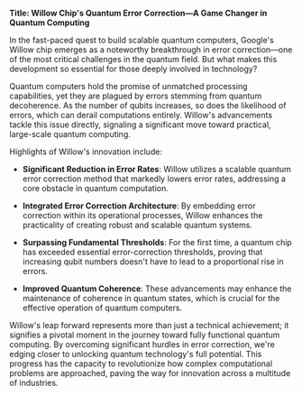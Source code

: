 **Title: Willow Chip's Quantum Error Correction—A Game Changer in Quantum Computing**

In the fast-paced quest to build scalable quantum computers, Google's Willow chip emerges as a noteworthy breakthrough in error correction—one of the most critical challenges in the quantum field. But what makes this development so essential for those deeply involved in technology?

Quantum computers hold the promise of unmatched processing capabilities, yet they are plagued by errors stemming from quantum decoherence. As the number of qubits increases, so does the likelihood of errors, which can derail computations entirely. Willow's advancements tackle this issue directly, signaling a significant move toward practical, large-scale quantum computing.

Highlights of Willow's innovation include:

- **Significant Reduction in Error Rates**: Willow utilizes a scalable quantum error correction method that markedly lowers error rates, addressing a core obstacle in quantum computation.

- **Integrated Error Correction Architecture**: By embedding error correction within its operational processes, Willow enhances the practicality of creating robust and scalable quantum systems.

- **Surpassing Fundamental Thresholds**: For the first time, a quantum chip has exceeded essential error-correction thresholds, proving that increasing qubit numbers doesn't have to lead to a proportional rise in errors.

- **Improved Quantum Coherence**: These advancements may enhance the maintenance of coherence in quantum states, which is crucial for the effective operation of quantum computers.

Willow's leap forward represents more than just a technical achievement; it signifies a pivotal moment in the journey toward fully functional quantum computing. By overcoming significant hurdles in error correction, we're edging closer to unlocking quantum technology's full potential. This progress has the capacity to revolutionize how complex computational problems are approached, paving the way for innovation across a multitude of industries.
